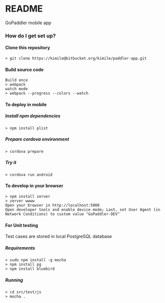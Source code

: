 # README #

GoPaddler mobile app

### How do I get set up? ###

#### Clone this repository
    > git clone https://kimile@bitbucket.org/kimile/paddler-app.git
    
#### Build source code
    Build once
    > webpack
    watch mode
    > webpack --progress --colors --watch
    
#### To deploy in mobile        

##### Install npm dependencies   
    > npm install plist

##### Prepare cordova environment
    > cordova prepare

##### Try it
    > cordova run android

#### To develop in your browser
    > npm install zerver
    > zerver wwww
    Open your browser in http://localhost:5000
    Open developer tools and enable device mode; Last, set User Agent (in Network Conditions) to custom value "GoPaddler-DEV"
    

#### For Unit testing
Test cases are stored in local PostgreSQL database

##### Requirements
    > sudo npm install -g mocha
    > npm install pg
    > npm install bluebird

##### Running
    > cd src/test/js
    > mocha .
